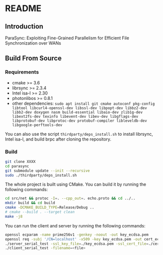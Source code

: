 # README

## Introduction

ParaSync: Exploiting Fine-Grained Parallelism for Efficient File Synchronization over WANs

## Build From Source

### Requirements

- cmake >= 3.6
- librsync >= 2.3.4
- Intel isa-l >= 2.30
- photonlibos >= 0.8.1
- other dependencies:
    `sudo apt install git cmake autoconf pkg-config libtool libcurl4-openssl-dev libssl-dev libpopt-dev libbz2-dev libb2-dev doxygen nasm build-essential libaio-dev zlib1g-dev libext2fs-dev texinfo libevent-dev libev-dev libgflags-dev libprotobuf-dev libprotoc-dev protobuf-compiler libleveldb-dev libgoogle-perftools-dev`

You can also use the script `thirdparty/deps_install.sh` to install librsync, Intel isa-l, and build brpc after cloning the repository.

### Build

```bash
git clone XXXX
cd parasync
git submodule update --init --recursive
sudo ./thirdparty/deps_install.sh
```

The whole project is built using CMake. You can build it by running the following commands:

```bash
cd src/net && protoc -I=. --cpp_out=. echo.proto && cd ../..
mkdir build && cd build
cmake -DCMAKE_BUILD_TYPE=Release/Debug ..
# cmake --build . --target clean
make -j8
```

You can run the client and server by running the following commands:

```bash
openssl ecparam -name prime256v1 -genkey -noout -out key_ecdsa.pem
openssl req -subj '/CN=localhost' -x509 -key key_ecdsa.pem -out cert_ecdsa.pem -nodes -days 3650
./server_serial_test -ssl_key_file=./key_ecdsa.pem -ssl_cert_file=./cert_ecdsa.pem
./client_serial_test -filename=<file>
```